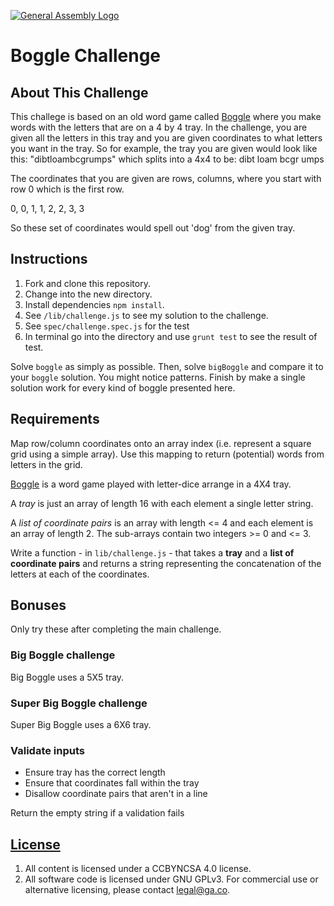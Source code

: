 [![General Assembly Logo](https://camo.githubusercontent.com/1a91b05b8f4d44b5bbfb83abac2b0996d8e26c92/687474703a2f2f692e696d6775722e636f6d2f6b6538555354712e706e67)](https://generalassemb.ly/education/web-development-immersive)

# Boggle Challenge

## About This Challenge
This challege is based on an old word game called [Boggle](https://en.wikipedia.org/wiki/Boggle) where you make words with the letters that are on a 4 by 4 tray. In the challenge, you are given all the letters in this tray and you are given coordinates to what letters you want in the tray. So for example, the tray you are given would look like this:
"dibtloambcgrumps" which splits into a 4x4 to be:
dibt
loam
bcgr
umps

The coordinates that you are given are rows, columns, where you start with row 0 which is the first row.

0, 0,
1, 1,
2, 2,
3, 3

So these set of coordinates would spell out 'dog' from the given tray.

## Instructions

1.  Fork and clone this repository.
2.  Change into the new directory.
3.  Install dependencies `npm install`.
4.  See `/lib/challenge.js` to see my solution to the challenge.
5.  See `spec/challenge.spec.js` for the test
6.  In terminal go into the directory and use `grunt test` to see the result of test.

Solve `boggle` as simply as possible. Then, solve
`bigBoggle` and compare it to your `boggle` solution. You might notice
patterns. Finish by make a single solution work for every kind of boggle
presented here.

## Requirements

Map row/column coordinates onto an array index (i.e. represent a square grid
 using a simple array).  Use this mapping to return (potential) words from
 letters in the grid.

[Boggle](https://en.wikipedia.org/wiki/Boggle) is a word game played with
 letter-dice arrange in a 4X4 tray.

A _tray_ is just an array of length 16 with each element a single letter string.

A _list of coordinate pairs_ is an array with length <= 4 and each element is an
 array of length 2.  The sub-arrays contain two integers >= 0 and <= 3.

Write a function - in `lib/challenge.js` - that takes a **tray** and a **list of
 coordinate pairs** and returns a string representing the concatenation of the
 letters at each of the coordinates.

## Bonuses

Only try these after completing the main challenge.

### Big Boggle challenge

Big Boggle uses a 5X5 tray.

### Super Big Boggle challenge

Super Big Boggle uses a 6X6 tray.

### Validate inputs

-   Ensure tray has the correct length
-   Ensure that coordinates fall within the tray
-   Disallow coordinate pairs that aren't in a line

Return the empty string if a validation fails

## [License](LICENSE)

1.  All content is licensed under a CC­BY­NC­SA 4.0 license.
1.  All software code is licensed under GNU GPLv3. For commercial use or
    alternative licensing, please contact legal@ga.co.
